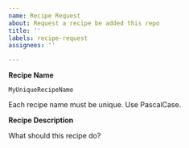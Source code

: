 ```yaml
---
name: Recipe Request
about: Request a recipe be added this repo
title: ''
labels: recipe-request
assignees: ''

---
```


**Recipe Name**

```
MyUniqueRecipeName
```

Each recipe name must be unique. Use PascalCase.

**Recipe Description**

What should this recipe do?
